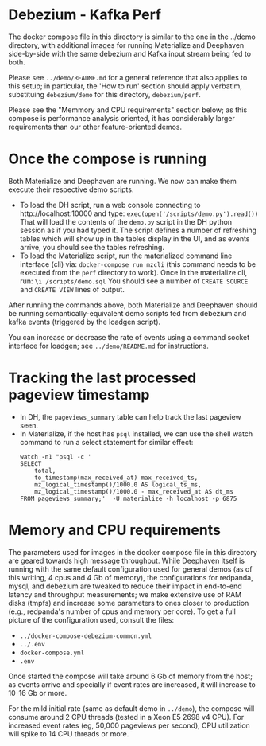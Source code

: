 Debezium - Kafka Perf
=====================

The docker compose file in this directory is similar to
the one in the ../demo directory, with additional
images for running Materialize and Deephaven side-by-side
with the same debezium and Kafka input stream being
fed to both.

Please see `../demo/README.md` for a general
reference that also applies to this setup;
in particular, the 'How to run' section should
apply verbatim, substituing `debezium/demo`
for this directory, `debezium/perf`.

Please see the "Memmory and CPU requirements"
section below; as this compose is performance
analysis oriented, it has considerably
larger requirements than our other
feature-oriented demos.

Once the compose is running
===========================

Both Materialize and Deephaven are running.  We now
can make them execute their respective demo scripts.

* To load the DH script, run a web console
  connecting to http://localhost:10000 and type:
  `exec(open('/scripts/demo.py').read())`
  That will load the contents of the `demo.py` script
  in the DH python session as if you had typed it.
  The script defines a number of refreshing tables
  which will show up in the tables display
  in the UI, and as events arrive, you should
  see the tables refreshing.
* To load the Materialize script, run the
  materialized command line interface (cli) via:
  `docker-compose run mzcli`
  (this command needs to be executed from the `perf`
   directory to work).
  Once in the materialize cli, run:
  `\i /scripts/demo.sql`
  You should see a number of `CREATE SOURCE`
  and `CREATE VIEW` lines of output.

After running the commands above, both Materialize and
Deephaven should be running semantically-equivalent
demo scripts fed from debezium and kafka events
(triggered by the loadgen script).

You can increase or decrease the rate of events using
a command socket interface for loadgen; see `../demo/README.md`
for instructions.


Tracking the last processed pageview timestamp
==============================================

* In DH, the `pageviews_summary` table can help track
  the last pageview seen.
* In Materialize, if the host has `psql` installed, we can
  use the shell watch command to run a select statement
  for similar effect:
  ```
  watch -n1 "psql -c '
  SELECT
      total,
      to_timestamp(max_received_at) max_received_ts,
      mz_logical_timestamp()/1000.0 AS logical_ts_ms,
      mz_logical_timestamp()/1000.0 - max_received_at AS dt_ms
  FROM pageviews_summary;'  -U materialize -h localhost -p 6875
  ```

Memory and CPU requirements
===========================

The parameters used for images in the docker compose file in this
directory are geared towards high message throughput.  While Deephaven
itself is running with the same default configuration used for
general demos (as of this writing, 4 cpus and 4 Gb of memory), the
configurations for redpanda, mysql, and debezium are tweaked to reduce
their impact in end-to-end latency and throughput measurements;
we make extensive use of RAM disks (tmpfs) and increase some
parameters to ones closer to production (e.g., redpanda's number
of cpus and memory per core).  To get a full picture of the
configuration used, consult the files:

* `../docker-compose-debezium-common.yml`
* `../.env`
* `docker-compose.yml`
* `.env`

Once started the compose will take around 6 Gb
of memory from the host; as events arrive and
specially if event rates are increased, it
will increase to 10-16 Gb or more.

For the mild initial rate (same as default demo in `../demo`),
the compose will consume around 2 CPU threads
(tested in a Xeon E5 2698 v4 CPU).
For increased event rates (eg, 50,000 pageviews per second),
CPU utilization will spike to 14 CPU threads or more.
